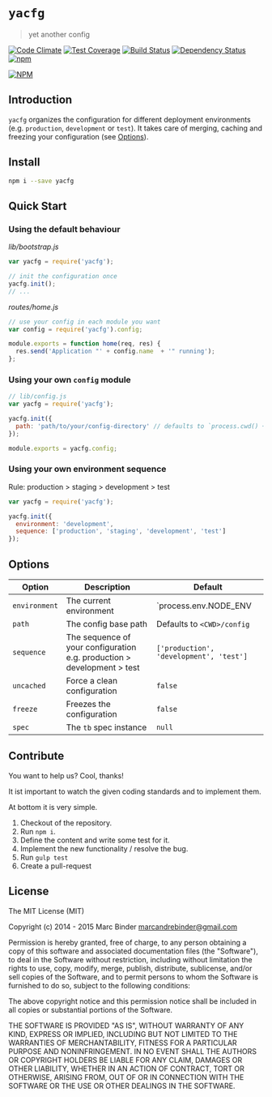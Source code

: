 `yacfg`
=======
> yet another config

[![Code Climate](https://codeclimate.com/github/MrBoolean/yacfg/badges/gpa.svg)](https://codeclimate.com/github/MrBoolean/yacfg) [![Test Coverage](https://codeclimate.com/github/MrBoolean/yacfg/badges/coverage.svg)](https://codeclimate.com/github/MrBoolean/yacfg) [![Build Status](https://travis-ci.org/MrBoolean/yacfg.svg?branch=master)](https://travis-ci.org/MrBoolean/yacfg) [![Dependency Status](https://gemnasium.com/MrBoolean/yacfg.svg)](https://gemnasium.com/MrBoolean/yacfg) [![npm](https://img.shields.io/npm/v/yacfg.svg)](https://npmjs.org/yacfg)

[![NPM](https://nodei.co/npm/yacfg.png?downloads=true)](https://nodei.co/npm/yacfg/)

## Introduction
`yacfg` organizes the configuration for different deployment environments (e.g. `production`, `development` or `test`). It takes care of merging, caching and freezing your configuration (see [Options](#options)).

## Install
```bash
npm i --save yacfg
```

## Quick Start
### Using the default behaviour
_lib/bootstrap.js_
```javascript
var yacfg = require('yacfg');

// init the configuration once
yacfg.init();
// ...
```

_routes/home.js_
```javascript
// use your config in each module you want
var config = require('yacfg').config;

module.exports = function home(req, res) {
  res.send('Application "' + config.name  + '" running');
};
```

### Using your own `config` module

```javascript
// lib/config.js
var yacfg = require('yacfg');

yacfg.init({
  path: 'path/to/your/config-directory' // defaults to `process.cwd() + '/config'`
});

module.exports = yacfg.config;
```

### Using your own environment sequence
Rule: production > staging > development > test

```javascript
var yacfg = require('yacfg');

yacfg.init({
  environment: 'development',
  sequence: ['production', 'staging', 'development', 'test']
});
```

## Options
Option         | Description                                                             | Default
-------------- | ----------------------------------------------------------------------- | --------------------------
`environment`  | The current environment                                                 | `process.env.NODE_ENV || 'production'`
`path`         | The config base path                                                    | Defaults to `<CWD>/config`
`sequence`     | The sequence of your configuration e.g. production > development > test | `['production', 'development', 'test']`
`uncached`     | Force a clean configuration                                             | `false`
`freeze`       | Freezes the configuration                                               | `false`
`spec`         | The `tb` spec instance                                                  | `null`

## Contribute
You want to help us? Cool, thanks!

It ist important to watch the given coding standards and to implement them.

At bottom it is very simple.

1. Checkout of the repository.
2. Run `npm i`.
3. Define the content and write some test for it.
4. Implement the new functionality / resolve the bug.
5. Run `gulp test`
6. Create a pull-request

## License
The MIT License (MIT)

Copyright (c) 2014 - 2015 Marc Binder <marcandrebinder@gmail.com>

Permission is hereby granted, free of charge, to any person obtaining a copy of this software and associated documentation files (the "Software"), to deal in the Software without restriction, including without limitation the rights to use, copy, modify, merge, publish, distribute, sublicense, and/or sell copies of the Software, and to permit persons to whom the Software is furnished to do so, subject to the following conditions:

The above copyright notice and this permission notice shall be included in all copies or substantial portions of the Software.

THE SOFTWARE IS PROVIDED "AS IS", WITHOUT WARRANTY OF ANY KIND, EXPRESS OR IMPLIED, INCLUDING BUT NOT LIMITED TO THE WARRANTIES OF MERCHANTABILITY, FITNESS FOR A PARTICULAR PURPOSE AND NONINFRINGEMENT. IN NO EVENT SHALL THE AUTHORS OR COPYRIGHT HOLDERS BE LIABLE FOR ANY CLAIM, DAMAGES OR OTHER LIABILITY, WHETHER IN AN ACTION OF CONTRACT, TORT OR OTHERWISE, ARISING FROM, OUT OF OR IN CONNECTION WITH THE SOFTWARE OR THE USE OR OTHER DEALINGS IN THE SOFTWARE.
